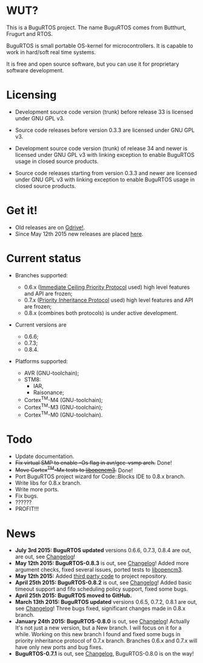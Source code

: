 # WUT? #
This is a BuguRTOS project.
The name BuguRTOS comes from Butthurt, Frugurt and RTOS.

BuguRTOS is small portable OS-kernel for microcontrollers.
It is capable to work in hard/soft real time systems.

It is free and open source software, but you can use it for
proprietary software development.

# Licensing #
* Development source code version (trunk) before release 33 is licensed under GNU GPL v3.
* Source code releases before version 0.3.3 are licensed under GNU GPL v3.

* Development source code version (trunk) of release 34 and newer is licensed under GNU GPL v3 with linking exception to enable BuguRTOS usage in closed source products.
* Source code releases starting from version 0.3.3 and newer are licensed under GNU GPL v3 with linking exception to enable BuguRTOS usage in closed source products.

# Get it! #
* Old releases are on [Gdrive!](https://drive.google.com/folderview?id=0B32mjehjqcIOYlFtNnRSc0JxdGc&usp=sharing).
* Since May 12th 2015 new releases are placed [here](https://github.com/shkolnick-kun/bugurtos/releases).

# Current status #
* Branches supported:
  * 0.6.x ([Immediate Ceiling Priority Protocol](http://en.wikipedia.org/wiki/Priority_ceiling_protocol) used) high level features and API are frozen;
  * 0.7.x ([Priority Inheritance Protocol](http://en.wikipedia.org/wiki/Priority_inheritance) used) high level features and API are frozen;
  * 0.8.x (combines both protocols) is under active development.

* Current versions are
  * 0.6.6;
  * 0.7.3;
  * 0.8.4.

* Platforms supported:
  * AVR (GNU-toolchain);
  * STM8:
    * IAR,
    * Raisonance;
  * Cortex<sup>TM</sup>-M4 (GNU-toolchain);
  * Cortex<sup>TM</sup>-M3 (GNU-toolchain);
  * Cortex<sup>TM</sup>-M0 (GNU-toolchain).

# Todo #
* Update documentation.
* ~~Fix virtual SMP to enable -Os flag in avr/gcc-vsmp arch.~~ Done!
* ~~Move Cortex<sup>TM</sup>-Mx tests to [libopencm3](https://github.com/libopencm3/libopencm3).~~ Done!
* Port BuguRTOS project wizard for Code::Blocks IDE to 0.8.x branch.
* Write libs for 0.8.x branch.
* Write more ports.
* Fix bugs.
* ??????
* PROFIT!!!

# News #
* **July 3rd 2015: BuguRTOS updated** versions 0.6.6, 0.7.3, 0.8.4 are out,  are out, see [Changelog](https://github.com/shkolnick-kun/bugurtos/blob/wiki/Changelog.md)!
* **May 12th 2015: BuguRTOS-0.8.3** is out, see [Changelog](https://github.com/shkolnick-kun/bugurtos/blob/wiki/Changelog.md)! Added more argument checks, fixed several issues, ported tests to [libopencm3](https://github.com/libopencm3/libopencm3).
* **May 12th 2015:** Added [third party code](https://github.com/shkolnick-kun/bugurtos/tree/archives) to project repository.
* **April 25th 2015: BuguRTOS-0.8.2** is out, see [Changelog](https://github.com/shkolnick-kun/bugurtos/blob/wiki/Changelog.md)! Added basic timeout support and fifo scheduling policy support, fixed some bugs.
* **April 25th 2015: BuguRTOS moved to GitHub.**
* **March 13th 2015: BuguRTOS updated** versions 0.6.5, 0.7.2, 0.8.1 are out, see [Changelog](https://github.com/shkolnick-kun/bugurtos/blob/wiki/Changelog.md)! Three bugs fixed, significant changes made in 0.8.x branch.
* **January 24th 2015: BuguRTOS-0.8.0** is out, see [Changelog](https://github.com/shkolnick-kun/bugurtos/blob/wiki/Changelog.md)! Actually It's not just a new version, but a New branch. I will focus on it for a while. Working on this new branch I found and fixed some bugs in priority inheritance protocol of 0.7.x branch. Branches 0.6.x and 0.7.x will have only new ports and bug fixes.
* **BuguRTOS-0.7.1** is out, see [Changelog](https://github.com/shkolnick-kun/bugurtos/blob/wiki/Changelog.md), BuguRTOS-0.8.0 is on the way!
